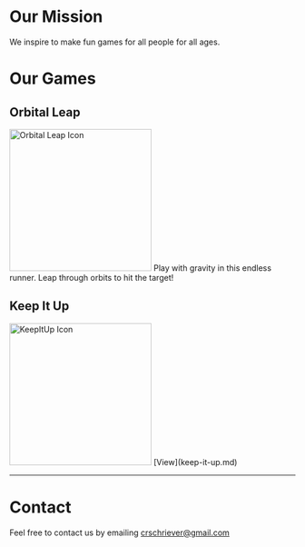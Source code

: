 # Our Mission

We inspire to make fun games for all people for all ages.

# Our Games

## Orbital Leap

<a><img alt="Orbital Leap Icon" src="/CarlsApps/imgs/OrbitalLeap/Icon.png" width="250" height="250"></a>
Play with gravity in this endless runner. Leap through orbits to hit the target!

## Keep It Up

<img alt="KeepItUp Icon" src="/CarlsApps/imgs/KeepItUp/Icon.png" width="250" height="250">  
[View](keep-it-up.md)

---

# Contact

Feel free to contact us by emailing crschriever@gmail.com
